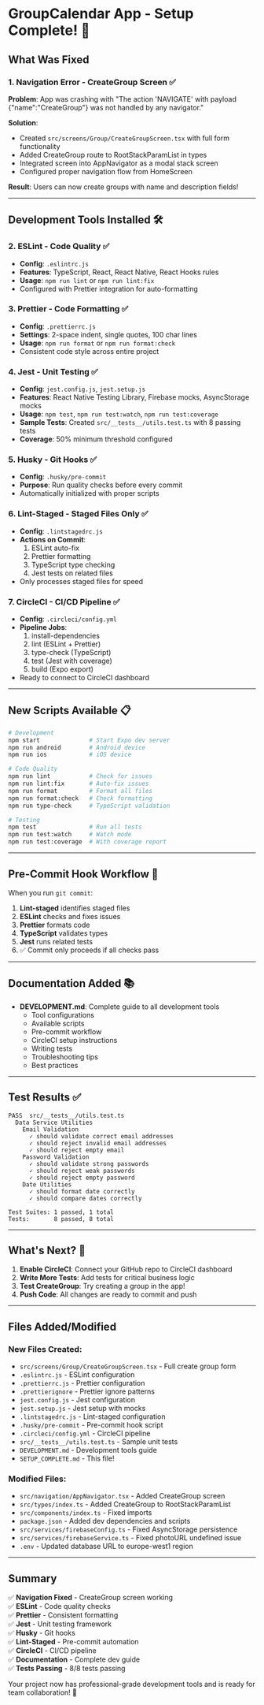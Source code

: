 # GroupCalendar App - Setup Complete! 🎉

## What Was Fixed

### 1. Navigation Error - CreateGroup Screen ✅

**Problem**: App was crashing with "The action 'NAVIGATE' with payload {"name":"CreateGroup"} was not handled by any navigator."

**Solution**:

- Created `src/screens/Group/CreateGroupScreen.tsx` with full form functionality
- Added CreateGroup route to RootStackParamList in types
- Integrated screen into AppNavigator as a modal stack screen
- Configured proper navigation flow from HomeScreen

**Result**: Users can now create groups with name and description fields!

---

## Development Tools Installed 🛠

### 2. ESLint - Code Quality ✅

- **Config**: `.eslintrc.js`
- **Features**: TypeScript, React, React Native, React Hooks rules
- **Usage**: `npm run lint` or `npm run lint:fix`
- Configured with Prettier integration for auto-formatting

### 3. Prettier - Code Formatting ✅

- **Config**: `.prettierrc.js`
- **Settings**: 2-space indent, single quotes, 100 char lines
- **Usage**: `npm run format` or `npm run format:check`
- Consistent code style across entire project

### 4. Jest - Unit Testing ✅

- **Config**: `jest.config.js`, `jest.setup.js`
- **Features**: React Native Testing Library, Firebase mocks, AsyncStorage mocks
- **Usage**: `npm test`, `npm run test:watch`, `npm run test:coverage`
- **Sample Tests**: Created `src/__tests__/utils.test.ts` with 8 passing tests
- **Coverage**: 50% minimum threshold configured

### 5. Husky - Git Hooks ✅

- **Config**: `.husky/pre-commit`
- **Purpose**: Run quality checks before every commit
- Automatically initialized with proper scripts

### 6. Lint-Staged - Staged Files Only ✅

- **Config**: `.lintstagedrc.js`
- **Actions on Commit**:
  1. ESLint auto-fix
  2. Prettier formatting
  3. TypeScript type checking
  4. Jest tests on related files
- Only processes staged files for speed

### 7. CircleCI - CI/CD Pipeline ✅

- **Config**: `.circleci/config.yml`
- **Pipeline Jobs**:
  1. install-dependencies
  2. lint (ESLint + Prettier)
  3. type-check (TypeScript)
  4. test (Jest with coverage)
  5. build (Expo export)
- Ready to connect to CircleCI dashboard

---

## New Scripts Available 📋

```bash
# Development
npm start              # Start Expo dev server
npm run android        # Android device
npm run ios            # iOS device

# Code Quality
npm run lint           # Check for issues
npm run lint:fix       # Auto-fix issues
npm run format         # Format all files
npm run format:check   # Check formatting
npm run type-check     # TypeScript validation

# Testing
npm test               # Run all tests
npm run test:watch     # Watch mode
npm run test:coverage  # With coverage report
```

---

## Pre-Commit Hook Workflow 🔄

When you run `git commit`:

1. **Lint-staged** identifies staged files
2. **ESLint** checks and fixes issues
3. **Prettier** formats code
4. **TypeScript** validates types
5. **Jest** runs related tests
6. ✅ Commit only proceeds if all checks pass

---

## Documentation Added 📚

- **DEVELOPMENT.md**: Complete guide to all development tools
  - Tool configurations
  - Available scripts
  - Pre-commit workflow
  - CircleCI setup instructions
  - Writing tests
  - Troubleshooting tips
  - Best practices

---

## Test Results ✅

```
PASS  src/__tests__/utils.test.ts
  Data Service Utilities
    Email Validation
      ✓ should validate correct email addresses
      ✓ should reject invalid email addresses
      ✓ should reject empty email
    Password Validation
      ✓ should validate strong passwords
      ✓ should reject weak passwords
      ✓ should reject empty password
    Date Utilities
      ✓ should format date correctly
      ✓ should compare dates correctly

Test Suites: 1 passed, 1 total
Tests:       8 passed, 8 total
```

---

## What's Next? 🚀

1. **Enable CircleCI**: Connect your GitHub repo to CircleCI dashboard
2. **Write More Tests**: Add tests for critical business logic
3. **Test CreateGroup**: Try creating a group in the app!
4. **Push Code**: All changes are ready to commit and push

---

## Files Added/Modified

### New Files Created:

- `src/screens/Group/CreateGroupScreen.tsx` - Full create group form
- `.eslintrc.js` - ESLint configuration
- `.prettierrc.js` - Prettier configuration
- `.prettierignore` - Prettier ignore patterns
- `jest.config.js` - Jest configuration
- `jest.setup.js` - Jest setup with mocks
- `.lintstagedrc.js` - Lint-staged configuration
- `.husky/pre-commit` - Pre-commit hook script
- `.circleci/config.yml` - CircleCI pipeline
- `src/__tests__/utils.test.ts` - Sample unit tests
- `DEVELOPMENT.md` - Development tools guide
- `SETUP_COMPLETE.md` - This file!

### Modified Files:

- `src/navigation/AppNavigator.tsx` - Added CreateGroup screen
- `src/types/index.ts` - Added CreateGroup to RootStackParamList
- `src/components/index.ts` - Fixed imports
- `package.json` - Added dev dependencies and scripts
- `src/services/firebaseConfig.ts` - Fixed AsyncStorage persistence
- `src/services/firebaseService.ts` - Fixed photoURL undefined issue
- `.env` - Updated database URL to europe-west1 region

---

## Summary

✅ **Navigation Fixed** - CreateGroup screen working  
✅ **ESLint** - Code quality checks  
✅ **Prettier** - Consistent formatting  
✅ **Jest** - Unit testing framework  
✅ **Husky** - Git hooks  
✅ **Lint-Staged** - Pre-commit automation  
✅ **CircleCI** - CI/CD pipeline  
✅ **Documentation** - Complete dev guide  
✅ **Tests Passing** - 8/8 tests passing

Your project now has professional-grade development tools and is ready for team collaboration! 🎊
